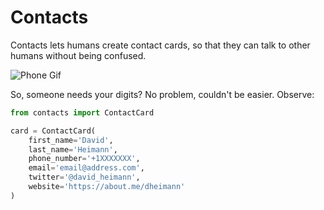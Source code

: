 # Contacts
Contacts lets humans create contact cards, so that they can talk to other humans without being confused. 

![Phone Gif](https://media.giphy.com/media/yPhqlJccIOaru/giphy.gif)

So, someone needs your digits? No problem, couldn't be easier. Observe:

```python
from contacts import ContactCard

card = ContactCard(
    first_name='David',
    last_name='Heimann',
    phone_number='+1XXXXXXX',
    email='email@address.com',
    twitter='@david_heimann',
    website='https://about.me/dheimann'
)
```